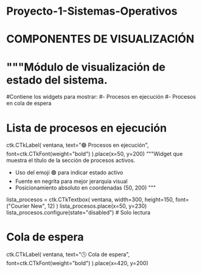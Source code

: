 # Proyecto-1-Sistemas-Operativos   
#  COMPONENTES DE VISUALIZACIÓN 
# """Módulo de visualización de estado del sistema.
#Contiene los widgets para mostrar:
#- Procesos en ejecución
#- Procesos en cola de espera


# Lista de procesos en ejecución
ctk.CTkLabel(
    ventana,
    text="🟢 Procesos en ejecución",
    font=ctk.CTkFont(weight="bold")
).place(x=50, y=200)
"""Widget que muestra el título de la sección de procesos activos.
- Uso del emoji 🟢 para indicar estado activo
- Fuente en negrita para mejor jerarquía visual
- Posicionamiento absoluto en coordenadas (50, 200)
"""

lista_procesos = ctk.CTkTextbox(
    ventana,
    width=300,
    height=150,
    font=("Courier New", 12)
)
lista_procesos.place(x=50, y=230)
lista_procesos.configure(state="disabled")  # Solo lectura


# Cola de espera
ctk.CTkLabel(
    ventana,
    text="🕓 Cola de espera",
    font=ctk.CTkFont(weight="bold")
).place(x=420, y=200)
